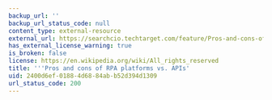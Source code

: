 ```yaml
---
backup_url: ''
backup_url_status_code: null
content_type: external-resource
external_url: https://searchcio.techtarget.com/feature/Pros-and-cons-of-RPA-platforms-vs-APIs
has_external_license_warning: true
is_broken: false
license: https://en.wikipedia.org/wiki/All_rights_reserved
title: '''Pros and cons of RPA platforms vs. APIs'
uid: 2400d6ef-0188-4d68-84ab-b52d394d1309
url_status_code: 200
---
```

